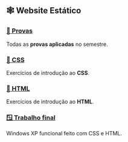 ## 🕸️ Website Estático

### [📗 Provas](provas)

Todas as **provas aplicadas** no semestre.

### [💅 CSS](css)

Exercícios de introdução ao **CSS**.

### [📄 HTML](html)

Exercícios de introdução ao **HTML**.

### [🪟 Trabalho final](https://github.com/joao-vitorg/windows-css)

Windows XP funcional feito com CSS e HTML. 
